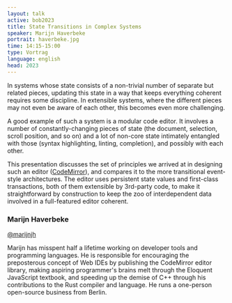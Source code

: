 ```yaml
---
layout: talk
active: bob2023
title: State Transitions in Complex Systems
speaker: Marijn Haverbeke
portrait: haverbeke.jpg
time: 14:15-15:00
type: Vortrag
language: english
head: 2023
---
```


In systems whose state consists of a non-trivial number of separate
but related pieces, updating this state in a way that keeps everything
coherent requires some discipline. In extensible systems, where the
different pieces may not even be aware of each other, this becomes
even more challenging.

A good example of such a system is a modular code editor. It involves
a number of constantly-changing pieces of state (the document,
selection, scroll position, and so on) and a lot of non-core state
intimately entangled with those (syntax highlighting, linting,
completion), and possibly with each other.

This presentation discusses the set of principles we arrived at in
designing such an editor ([CodeMirror](https://codemirror.net)), and
compares it to the more transitional event-style architectures. The
editor uses persistent state values and first-class transactions, both
of them extensible by 3rd-party code, to make it straightforward by
construction to keep the zoo of interdependent data involved in a
full-featured editor coherent.

### Marijn Haverbeke

[@marijnjh](http://www.twitter.com/marijnjh)

Marijn has misspent half a lifetime working on developer tools and
programming languages. He is responsible for encouraging the
preposterous concept of Web IDEs by publishing the CodeMirror editor
library, making aspiring programmer's brains melt through the Eloquent
JavaScript textbook, and speeding up the demise of C++ through his
contributions to the Rust compiler and language. He runs a one-person
open-source business from Berlin.

